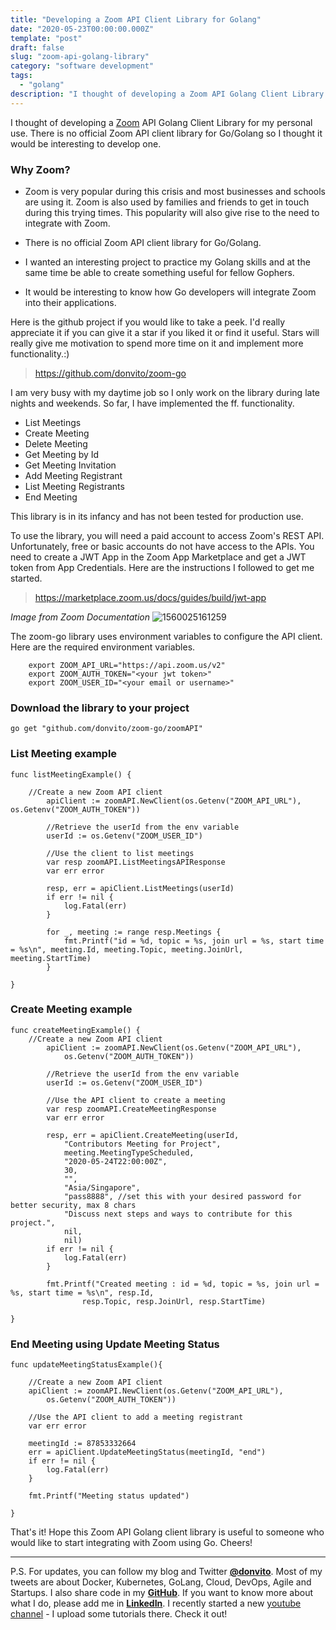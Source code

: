 ```yaml
---
title: "Developing a Zoom API Client Library for Golang"
date: "2020-05-23T00:00:00.000Z"
template: "post"
draft: false
slug: "zoom-api-golang-library"
category: "software development"
tags:
  - "golang" 
description: "I thought of developing a Zoom API Golang Client Library for my personal use. There is no official Zoom API client library for Go/Golang so I thought it would be interesting to develop one."
---
```

I thought of developing a [Zoom](https://zoom.us) API Golang Client Library for my personal use. There is no official Zoom API client library for Go/Golang so I thought it would be interesting to develop one.

### Why Zoom?


* Zoom is very popular during this crisis and most businesses and schools are using it. Zoom is also used by families and friends to get in touch during this trying times. This popularity will also give rise to the need to integrate with Zoom.

* There is no official Zoom API client library for Go/Golang.

* I wanted an interesting project to practice my Golang skills and at the same time be able to create something useful for fellow Gophers. 

* It would be interesting to know how Go developers will integrate Zoom into their applications.

Here is the github project if you would like to take a peek. I'd really appreciate it if you can give it a star if you liked it or find it useful. Stars will really give me motivation to spend more time on it and implement more functionality.:)

> https://github.com/donvito/zoom-go

I am very busy with my daytime job so I only work on the library during late nights and weekends. So far, I have implemented the ff. functionality.

* List Meetings
* Create Meeting
* Delete Meeting
* Get Meeting by Id
* Get Meeting Invitation
* Add Meeting Registrant
* List Meeting Registrants
* End Meeting 

This library is in its infancy and has not been tested for production use.

To use the library, you will need a paid account to access Zoom's REST API.  Unfortunately, free or basic accounts do not have access to the APIs.  You need to create a JWT App in the Zoom App Marketplace and get a JWT token from App Credentials.  Here are the instructions I followed to get me started.

> https://marketplace.zoom.us/docs/guides/build/jwt-app

*Image from Zoom Documentation*
![1560025161259](/media/1560025161259.png)

The zoom-go library uses environment variables to configure the API client. Here are the required environment variables.

```
    export ZOOM_API_URL="https://api.zoom.us/v2"
    export ZOOM_AUTH_TOKEN="<your jwt token>" 
    export ZOOM_USER_ID="<your email or username>" 
```

### Download the library to your project

```
go get "github.com/donvito/zoom-go/zoomAPI"
```

### List Meeting example
```
func listMeetingExample() {

	//Create a new Zoom API client
    	apiClient := zoomAPI.NewClient(os.Getenv("ZOOM_API_URL"), os.Getenv("ZOOM_AUTH_TOKEN"))
    
    	//Retrieve the userId from the env variable
    	userId := os.Getenv("ZOOM_USER_ID")
    
    	//Use the client to list meetings
    	var resp zoomAPI.ListMeetingsAPIResponse
    	var err error
    
    	resp, err = apiClient.ListMeetings(userId)
    	if err != nil {
    		log.Fatal(err)
    	}
    
    	for _, meeting := range resp.Meetings {
    		fmt.Printf("id = %d, topic = %s, join url = %s, start time = %s\n", meeting.Id, meeting.Topic, meeting.JoinUrl, meeting.StartTime)
    	}

}
```

### Create Meeting example

```
func createMeetingExample() {
	//Create a new Zoom API client
    	apiClient := zoomAPI.NewClient(os.Getenv("ZOOM_API_URL"),
    		os.Getenv("ZOOM_AUTH_TOKEN"))
    
    	//Retrieve the userId from the env variable
    	userId := os.Getenv("ZOOM_USER_ID")
    
    	//Use the API client to create a meeting
    	var resp zoomAPI.CreateMeetingResponse
    	var err error
    
    	resp, err = apiClient.CreateMeeting(userId,
    		"Contributors Meeting for Project",
    		meeting.MeetingTypeScheduled,
    		"2020-05-24T22:00:00Z",
    		30,
    		"",
    		"Asia/Singapore",
    		"pass8888", //set this with your desired password for better security, max 8 chars
    		"Discuss next steps and ways to contribute for this project.",
    		nil,
    		nil)
    	if err != nil {
    		log.Fatal(err)
    	}
    
    	fmt.Printf("Created meeting : id = %d, topic = %s, join url = %s, start time = %s\n", resp.Id, 
                resp.Topic, resp.JoinUrl, resp.StartTime)

}
```

### End Meeting using Update Meeting Status
```
func updateMeetingStatusExample(){

	//Create a new Zoom API client
	apiClient := zoomAPI.NewClient(os.Getenv("ZOOM_API_URL"),
		os.Getenv("ZOOM_AUTH_TOKEN"))

	//Use the API client to add a meeting registrant
	var err error

	meetingId := 87853332664
	err = apiClient.UpdateMeetingStatus(meetingId, "end")
	if err != nil {
		log.Fatal(err)
	}

	fmt.Printf("Meeting status updated")

}
```

That's it!  Hope this Zoom API Golang client library is useful to someone who would like to start integrating with Zoom using Go. Cheers!

---
P.S. 
For updates, you can follow my blog and Twitter **[@donvito](https://twitter.com/donvito)**. Most of my tweets are about Docker, Kubernetes, GoLang, Cloud, DevOps, Agile and Startups. I also share code in my **[GitHub](https://github.com/donvito)**.  If you want to know more about what I do, please add me in **[LinkedIn](https://www.linkedin.com/in/melvinvivas/)**. I recently started a new [youtube channel](https://www.youtube.com/channel/UCi6RVSV8s9Yy2Qg3WcGq9cg) - I upload some tutorials there. Check it out!
